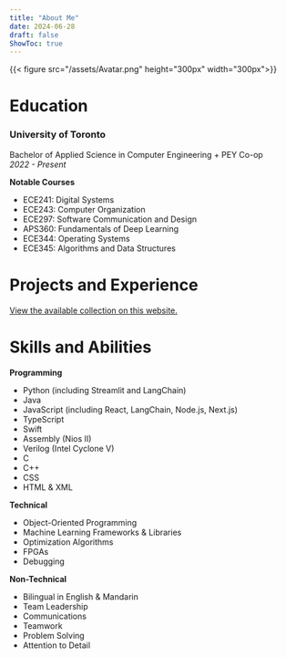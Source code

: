 ```yaml
---
title: "About Me"
date: 2024-06-28
draft: false
ShowToc: true
---
```


{{< figure src="/assets/Avatar.png" height="300px" width="300px">}}

# Education
### University of Toronto
Bachelor of Applied Science in Computer Engineering + PEY Co-op\
*2022 - Present*

**Notable Courses**
- ECE241: Digital Systems
- ECE243: Computer Organization
- ECE297: Software Communication and Design
- APS360: Fundamentals of Deep Learning
- ECE344: Operating Systems
- ECE345: Algorithms and Data Structures

# Projects and Experience
[View the available collection on this website.](/projects)

# Skills and Abilities
**Programming**
- Python (including Streamlit and LangChain)
- Java
- JavaScript (including React, LangChain, Node.js, Next.js)
- TypeScript
- Swift
- Assembly (Nios II)
- Verilog (Intel Cyclone V)
- C
- C++
- CSS
- HTML & XML

**Technical**
- Object-Oriented Programming
- Machine Learning Frameworks & Libraries
- Optimization Algorithms
- FPGAs
- Debugging

**Non-Technical**
- Bilingual in English & Mandarin
- Team Leadership
- Communications
- Teamwork
- Problem Solving
- Attention to Detail
